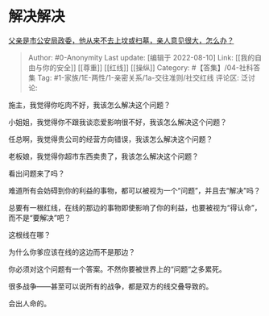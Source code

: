 # 解决解决
[父亲是市公安局政委，他从来不去上坟或扫墓，亲人意见很大，怎么办？](https://www.zhihu.com/question/52957812/answer/2618218226)

> Author: #0-Anonymity
> Last update: [编辑于 2022-08-10]
> Link: [[我的自由与你的安全]] [[尊重]] [[红线]] [[操纵]]
> Category: #【答集】/04-社科答集
> Tag: #1-家族/1E-两性/1-亲密关系/1a-交往准则/社交红线
> 评论区:
> 泛讨论:

施主，我觉得你吃肉不好，我该怎么解决这个问题？

小姐姐，我觉得你不跟我谈恋爱影响很不好，我该怎么解决这个问题？

任总啊，我觉得贵公司的经营方向错误，我该怎么解决这个问题？

老板娘，我觉得你超市东西卖贵了，我该怎么解决这个问题？

看出问题来了吗？

难道所有会妨碍到你的利益的事物，都可以被视为一个“问题”，并且去“解决”吗？

总要有一根红线，在线的那边的事物即使影响了你的利益，也要被视为“得认命”，而不是“要解决”吧？

这根线在哪？

为什么你爹应该在线的这边而不是那边？

你必须对这个问题有一个答案。不然你要被世界上的“问题“之多累死。

很多战争——甚至可以说所有的战争，都是双方的线交叠导致的。

会出人命的。
